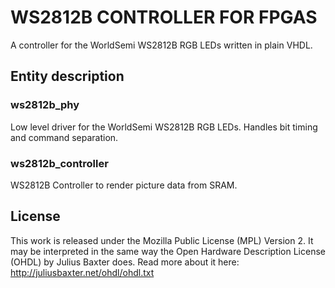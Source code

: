 # WS2812B CONTROLLER FOR FPGAS
A controller for the WorldSemi WS2812B RGB LEDs written in plain VHDL.

## Entity description
### ws2812b_phy
Low level driver for the WorldSemi WS2812B RGB LEDs. Handles bit timing and command separation.

### ws2812b_controller
WS2812B Controller to render picture data from SRAM.

## License
This work is released under the Mozilla Public License (MPL) Version 2. It may be interpreted in the same way the Open Hardware Description License (OHDL) by Julius Baxter does. Read more about it here: http://juliusbaxter.net/ohdl/ohdl.txt
